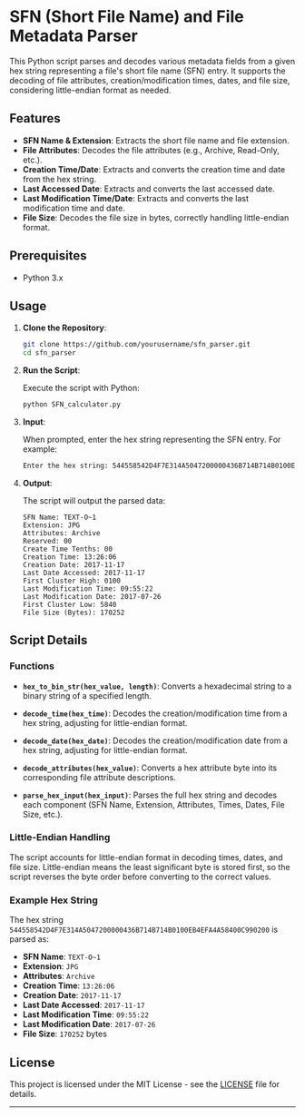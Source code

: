 # SFN (Short File Name) and File Metadata Parser

This Python script parses and decodes various metadata fields from a given hex string representing a file's short file name (SFN) entry. It supports the decoding of file attributes, creation/modification times, dates, and file size, considering little-endian format as needed.

## Features

- **SFN Name & Extension**: Extracts the short file name and file extension.
- **File Attributes**: Decodes the file attributes (e.g., Archive, Read-Only, etc.).
- **Creation Time/Date**: Extracts and converts the creation time and date from the hex string.
- **Last Accessed Date**: Extracts and converts the last accessed date.
- **Last Modification Time/Date**: Extracts and converts the last modification time and date.
- **File Size**: Decodes the file size in bytes, correctly handling little-endian format.

## Prerequisites

- Python 3.x

## Usage

1. **Clone the Repository**:

    ```bash
    git clone https://github.com/yourusername/sfn_parser.git
    cd sfn_parser
    ```

2. **Run the Script**:

    Execute the script with Python:

    ```bash
    python SFN_calculator.py
    ```

3. **Input**:

    When prompted, enter the hex string representing the SFN entry. For example:

    ```bash
    Enter the hex string: 544558542D4F7E314A5047200000436B714B714B0100EB4EFA4A58400C990200
    ```

4. **Output**:

    The script will output the parsed data:

    ```
    SFN Name: TEXT-O~1
    Extension: JPG
    Attributes: Archive
    Reserved: 00
    Create Time Tenths: 00
    Creation Time: 13:26:06
    Creation Date: 2017-11-17
    Last Date Accessed: 2017-11-17
    First Cluster High: 0100
    Last Modification Time: 09:55:22
    Last Modification Date: 2017-07-26
    First Cluster Low: 5840
    File Size (Bytes): 170252
    ```

## Script Details

### Functions

- **`hex_to_bin_str(hex_value, length)`**: Converts a hexadecimal string to a binary string of a specified length.
  
- **`decode_time(hex_time)`**: Decodes the creation/modification time from a hex string, adjusting for little-endian format.
  
- **`decode_date(hex_date)`**: Decodes the creation/modification date from a hex string, adjusting for little-endian format.
  
- **`decode_attributes(hex_value)`**: Converts a hex attribute byte into its corresponding file attribute descriptions.
  
- **`parse_hex_input(hex_input)`**: Parses the full hex string and decodes each component (SFN Name, Extension, Attributes, Times, Dates, File Size, etc.).

### Little-Endian Handling

The script accounts for little-endian format in decoding times, dates, and file size. Little-endian means the least significant byte is stored first, so the script reverses the byte order before converting to the correct values.

### Example Hex String

The hex string `544558542D4F7E314A5047200000436B714B714B0100EB4EFA4A58400C990200` is parsed as:

- **SFN Name**: `TEXT-O~1`
- **Extension**: `JPG`
- **Attributes**: `Archive`
- **Creation Time**: `13:26:06`
- **Creation Date**: `2017-11-17`
- **Last Date Accessed**: `2017-11-17`
- **Last Modification Time**: `09:55:22`
- **Last Modification Date**: `2017-07-26`
- **File Size**: `170252` bytes

## License

This project is licensed under the MIT License - see the [LICENSE](LICENSE) file for details.

---
